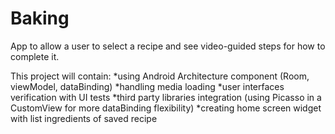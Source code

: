 # Baking
App to allow a user to select a recipe and see video-guided steps for how to complete it.

This project will contain:
*using Android Architecture component (Room, viewModel, dataBinding)
*handling media loading
*user interfaces verification with UI tests
*third party libraries integration (using Picasso in a CustomView for more dataBinding flexibility)
*creating home screen widget with list ingredients of saved recipe
